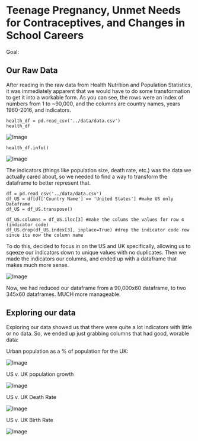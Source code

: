 # Teenage Pregnancy, Unmet Needs for Contraceptives, and Changes in School Careers

Goal: 


## Our Raw Data



After reading in the raw data from Health Nutrition and Population Statistics, it was immediately apparent that we would have to do some transformation to get it into a workable form. As you can see, the rows were an index of numbers from 1 to ~90,000, and the columns are country names, years 1960-2016, and indicators.

```
health_df = pd.read_csv('../data/data.csv')
health_df
```
![Image](https://imgur.com/JSbVIxv.png)

```
health_df.info()
```
![Image](https://imgur.com/kmSFYlx.png)

The indicators (things like population size, death rate, etc.) was the data we actually cared about, so we needed to find a way to transform the dataframe to better represent that.

```
df = pd.read_csv('../data/data.csv')
df_US = df[df['Country Name'] == 'United States'] #make US only Dataframe
df_US = df_US.transpose()

df_US.columns = df_US.iloc[3] #make the colums the values for row 4 (indicator code) 
df_US.drop(df_US.index[3], inplace=True) #drop the indicator code row since its now the column name
```
To do this, decided to focus in on the US and UK specifically, allowing us to sqeeze our indicators down to unique values with no duplicates. Then we made the indicators our columns, and ended up with a dataframe that makes much more sense. 

![Image](https://imgur.com/HWzINGo.png)

Now, we had reduced our dataframe from a 90,000x60 dataframe, to two 345x60 dataframes. MUCH more manageable.

## Exploring our data

Exploring our data showed us that there were quite a lot indicators with little or no data. So, we ended up just grabbing columns that had good, worable data:

Urban population as a % of population for the UK:

![Image](https://i.imgur.com/xYGvo1o.png)

US v. UK population growth

![Image](https://i.imgur.com/zoAuH7j.png)

US v. UK Death Rate

![Image](https://i.imgur.com/M0DnwAH.png)

US v. UK Birth Rate

![Image](https://i.imgur.com/KQ8SqkT.png)
